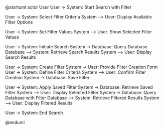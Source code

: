 @startuml
actor User
User -> System: Start Search with Filter

User -> System: Select Filter Criteria
System --> User: Display Available Filter Options

User -> System: Set Filter Values
System --> User: Show Selected Filter Values

User -> System: Initiate Search
System -> Database: Query Database
Database --> System: Retrieve Search Results
System --> User: Display Search Results

User -> System: Create Filter
System -> User: Provide Filter Creation Form
User -> System: Define Filter Criteria
System --> User: Confirm Filter Creation
System -> Database: Save Filter

User -> System: Apply Saved Filter
System -> Database: Retrieve Saved Filter
System --> User: Display Selected Filter
System -> Database: Query Database with Filter
Database --> System: Retrieve Filtered Results
System --> User: Display Filtered Results

User -> System: End Search

@enduml
